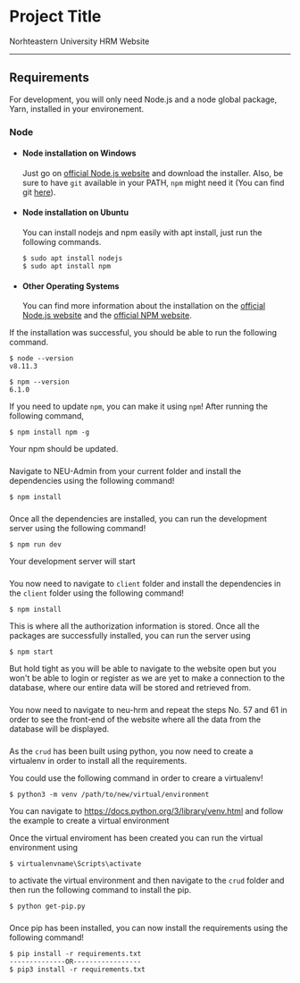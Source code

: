 # Project Title

Norhteastern University HRM Website

---
## Requirements

For development, you will only need Node.js and a node global package, Yarn, installed in your environement.

### Node
- #### Node installation on Windows

  Just go on [official Node.js website](https://nodejs.org/) and download the installer.
Also, be sure to have `git` available in your PATH, `npm` might need it (You can find git [here](https://git-scm.com/)).

- #### Node installation on Ubuntu

  You can install nodejs and npm easily with apt install, just run the following commands.

      $ sudo apt install nodejs
      $ sudo apt install npm

- #### Other Operating Systems
  You can find more information about the installation on the [official Node.js website](https://nodejs.org/) and the [official NPM website](https://npmjs.org/).

If the installation was successful, you should be able to run the following command.

    $ node --version
    v8.11.3

    $ npm --version
    6.1.0

If you need to update `npm`, you can make it using `npm`! After running the following command,

    $ npm install npm -g

Your npm should be updated. 
###

Navigate to NEU-Admin from your current folder and install the dependencies using the following command!

    $ npm install

###

###
Once all the dependencies are installed, you can run the development server using the following command!

    $ npm run dev

Your development server will start

###
You now need to navigate to `client` folder and install the dependencies in the `client` folder using the following command!

    $ npm install

This is where all the authorization information is stored. Once all the packages are successfully installed, you can run the server using 

    $ npm start

But hold tight as you will be able to navigate to the website open but you won't be able to login or register as we are yet to make a connection to the database, where our entire data will be stored and retrieved from. 

###

###

You now need to navigate to neu-hrm and repeat the steps No. 57 and 61 in order to see the front-end of the website where all the data from the database will be displayed. 

###

###

As the `crud` has been built using python, you now need to create a virtualenv in order to install all the requirements. 

You could use the following command in order to creare a virtualenv!

    $ python3 -m venv /path/to/new/virtual/environment

You can navigate to https://docs.python.org/3/library/venv.html and follow the example to create a virtual environment

Once the virtual enviroment has been created you can run the virtual environment using 

    $ virtualenvname\Scripts\activate

to activate the virtual environment and then navigate to the `crud` folder and then run the following command to install the pip.

    $ python get-pip.py


###

Once pip has been installed, you can now install the requirements using the following command!

    $ pip install -r requirements.txt 
    --------------OR-----------------
    $ pip3 install -r requirements.txt

###

